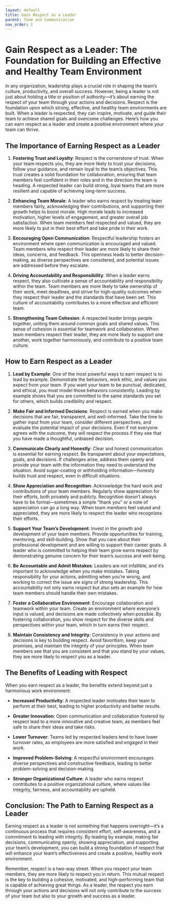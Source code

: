 ```yaml
---
layout: default
title: Gain Respect as a Leader
parent: Team and Communication
nav_order: 1
---
```

# Gain Respect as a Leader: The Foundation for Building an Effective and Healthy Team Environment

In any organization, leadership plays a crucial role in shaping the team’s culture, productivity, and overall success. However, being a leader is not just about holding a title or position of authority—it’s about earning the respect of your team through your actions and decisions. Respect is the foundation upon which strong, effective, and healthy team environments are built. When a leader is respected, they can inspire, motivate, and guide their team to achieve shared goals and overcome challenges. Here’s how you can earn respect as a leader and create a positive environment where your team can thrive.

## The Importance of Earning Respect as a Leader

1. **Fostering Trust and Loyalty**:
   Respect is the cornerstone of trust. When your team respects you, they are more likely to trust your decisions, follow your guidance, and remain loyal to the team’s objectives. This trust creates a solid foundation for collaboration, ensuring that team members feel confident in their roles and in the direction the team is heading. A respected leader can build strong, loyal teams that are more resilient and capable of achieving long-term success.

2. **Enhancing Team Morale**:
   A leader who earns respect by treating team members fairly, acknowledging their contributions, and supporting their growth helps to boost morale. High morale leads to increased motivation, higher levels of engagement, and greater overall job satisfaction. When team members feel respected and valued, they are more likely to put in their best effort and take pride in their work.

3. **Encouraging Open Communication**:
   Respectful leadership fosters an environment where open communication is encouraged and valued. Team members who respect their leader are more likely to share their ideas, concerns, and feedback. This openness leads to better decision-making, as diverse perspectives are considered, and potential issues are addressed before they escalate.

4. **Driving Accountability and Responsibility**:
   When a leader earns respect, they also cultivate a sense of accountability and responsibility within the team. Team members are more likely to take ownership of their work, meet deadlines, and strive for high-quality outcomes when they respect their leader and the standards that have been set. This culture of accountability contributes to a more effective and efficient team.

5. **Strengthening Team Cohesion**:
   A respected leader brings people together, uniting them around common goals and shared values. This sense of cohesion is essential for teamwork and collaboration. When team members respect their leader, they are more likely to support one another, work together harmoniously, and contribute to a positive team culture.

## How to Earn Respect as a Leader

1. **Lead by Example**:
   One of the most powerful ways to earn respect is to lead by example. Demonstrate the behaviors, work ethic, and values you expect from your team. If you want your team to be punctual, dedicated, and ethical, you must model those behaviors consistently. Leading by example shows that you are committed to the same standards you set for others, which builds credibility and respect.

2. **Make Fair and Informed Decisions**:
   Respect is earned when you make decisions that are fair, transparent, and well-informed. Take the time to gather input from your team, consider different perspectives, and evaluate the potential impact of your decisions. Even if not everyone agrees with the outcome, they will respect the process if they see that you have made a thoughtful, unbiased decision.

3. **Communicate Clearly and Honestly**:
   Clear and honest communication is essential for earning respect. Be transparent about your expectations, goals, and decisions. If challenges arise, address them openly and provide your team with the information they need to understand the situation. Avoid sugar-coating or withholding information—honesty builds trust and respect, even in difficult situations.

4. **Show Appreciation and Recognition**:
   Acknowledge the hard work and contributions of your team members. Regularly show appreciation for their efforts, both privately and publicly. Recognition doesn’t always have to be formal—sometimes a simple “thank you” or a note of appreciation can go a long way. When team members feel valued and appreciated, they are more likely to respect the leader who recognizes their efforts.

5. **Support Your Team’s Development**:
   Invest in the growth and development of your team members. Provide opportunities for training, mentoring, and skill-building. Show that you care about their professional development and are willing to support their career goals. A leader who is committed to helping their team grow earns respect by demonstrating genuine concern for their team’s success and well-being.

6. **Be Accountable and Admit Mistakes**:
   Leaders are not infallible, and it’s important to acknowledge when you make mistakes. Taking responsibility for your actions, admitting when you’re wrong, and working to correct the issue are signs of strong leadership. This accountability not only earns respect but also sets an example for how team members should handle their own mistakes.

7. **Foster a Collaborative Environment**:
   Encourage collaboration and teamwork within your team. Create an environment where everyone’s input is valued, and decisions are made collectively when possible. By fostering collaboration, you show respect for the diverse skills and perspectives within your team, which in turn earns their respect.

8. **Maintain Consistency and Integrity**:
   Consistency in your actions and decisions is key to building respect. Avoid favoritism, keep your promises, and maintain the integrity of your principles. When team members see that you are consistent and that you stand by your values, they are more likely to respect you as a leader.

## The Benefits of Leading with Respect

When you earn respect as a leader, the benefits extend beyond just a harmonious work environment:

- **Increased Productivity**: A respected leader motivates their team to perform at their best, leading to higher productivity and better results.

- **Greater Innovation**: Open communication and collaboration fostered by respect lead to a more innovative and creative team, as members feel safe to share their ideas and take risks.

- **Lower Turnover**: Teams led by respected leaders tend to have lower turnover rates, as employees are more satisfied and engaged in their work.

- **Improved Problem-Solving**: A respectful environment encourages diverse perspectives and constructive feedback, leading to better problem-solving and decision-making.

- **Stronger Organizational Culture**: A leader who earns respect contributes to a positive organizational culture, where values like integrity, fairness, and accountability are upheld.

## Conclusion: The Path to Earning Respect as a Leader

Earning respect as a leader is not something that happens overnight—it’s a continuous process that requires consistent effort, self-awareness, and a commitment to leading with integrity. By leading by example, making fair decisions, communicating openly, showing appreciation, and supporting your team’s development, you can build a strong foundation of respect that will enhance your team’s effectiveness and create a positive, healthy work environment.

Remember, respect is a two-way street. When you respect your team members, they are more likely to respect you in return. This mutual respect is the key to building a cohesive, motivated, and high-performing team that is capable of achieving great things. As a leader, the respect you earn through your actions and decisions will not only contribute to the success of your team but also to your growth and success as a leader.